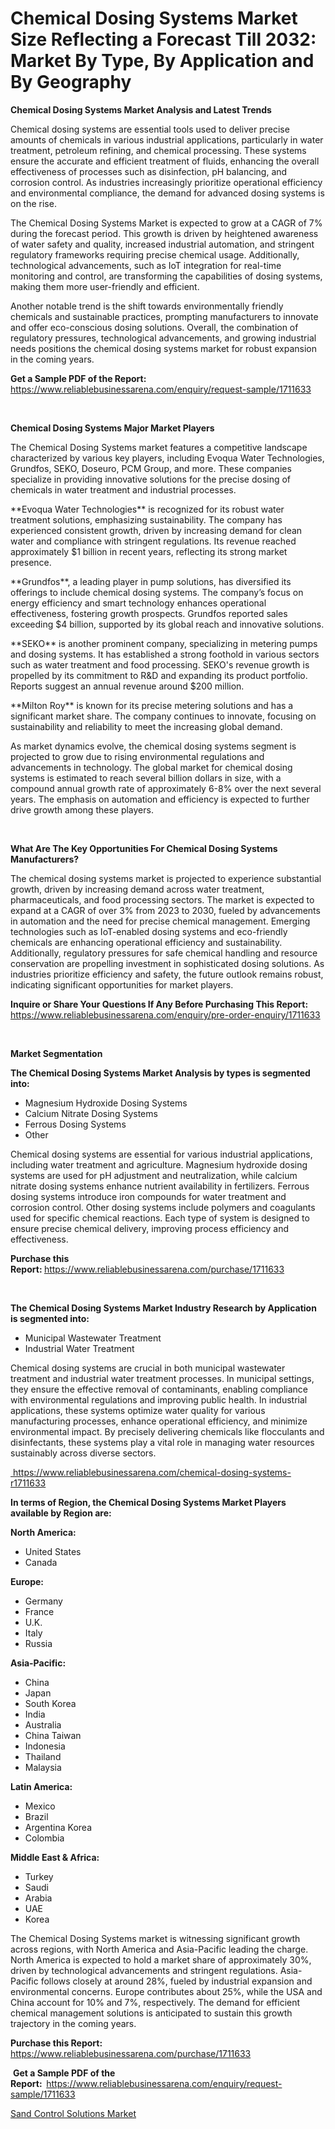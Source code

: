 <p><h1>Chemical Dosing Systems Market Size Reflecting a Forecast Till 2032: Market By Type, By Application and By Geography</h1></p><p><strong>Chemical Dosing Systems Market Analysis and Latest Trends</strong></p>
<p><p>Chemical dosing systems are essential tools used to deliver precise amounts of chemicals in various industrial applications, particularly in water treatment, petroleum refining, and chemical processing. These systems ensure the accurate and efficient treatment of fluids, enhancing the overall effectiveness of processes such as disinfection, pH balancing, and corrosion control. As industries increasingly prioritize operational efficiency and environmental compliance, the demand for advanced dosing systems is on the rise.</p><p>The Chemical Dosing Systems Market is expected to grow at a CAGR of 7% during the forecast period. This growth is driven by heightened awareness of water safety and quality, increased industrial automation, and stringent regulatory frameworks requiring precise chemical usage. Additionally, technological advancements, such as IoT integration for real-time monitoring and control, are transforming the capabilities of dosing systems, making them more user-friendly and efficient. </p><p>Another notable trend is the shift towards environmentally friendly chemicals and sustainable practices, prompting manufacturers to innovate and offer eco-conscious dosing solutions. Overall, the combination of regulatory pressures, technological advancements, and growing industrial needs positions the chemical dosing systems market for robust expansion in the coming years.</p></p>
<p><strong>Get a Sample PDF of the Report:&nbsp;</strong> <a href="https://www.reliablebusinessarena.com/enquiry/request-sample/1711633?utm_campaign=2288&utm_medium=2&utm_source=Github&utm_content=ia&utm_term=16022025&utm_id=chemical-dosing-systems">https://www.reliablebusinessarena.com/enquiry/request-sample/1711633</a></p>
<p>&nbsp;</p>
<p><strong>Chemical Dosing Systems Major Market Players</strong></p>
<p><p>The Chemical Dosing Systems market features a competitive landscape characterized by various key players, including Evoqua Water Technologies, Grundfos, SEKO, Doseuro, PCM Group, and more. These companies specialize in providing innovative solutions for the precise dosing of chemicals in water treatment and industrial processes.</p><p>**Evoqua Water Technologies** is recognized for its robust water treatment solutions, emphasizing sustainability. The company has experienced consistent growth, driven by increasing demand for clean water and compliance with stringent regulations. Its revenue reached approximately $1 billion in recent years, reflecting its strong market presence.</p><p>**Grundfos**, a leading player in pump solutions, has diversified its offerings to include chemical dosing systems. The company’s focus on energy efficiency and smart technology enhances operational effectiveness, fostering growth prospects. Grundfos reported sales exceeding $4 billion, supported by its global reach and innovative solutions.</p><p>**SEKO** is another prominent company, specializing in metering pumps and dosing systems. It has established a strong foothold in various sectors such as water treatment and food processing. SEKO's revenue growth is propelled by its commitment to R&D and expanding its product portfolio. Reports suggest an annual revenue around $200 million.</p><p>**Milton Roy** is known for its precise metering solutions and has a significant market share. The company continues to innovate, focusing on sustainability and reliability to meet the increasing global demand.</p><p>As market dynamics evolve, the chemical dosing systems segment is projected to grow due to rising environmental regulations and advancements in technology. The global market for chemical dosing systems is estimated to reach several billion dollars in size, with a compound annual growth rate of approximately 6-8% over the next several years. The emphasis on automation and efficiency is expected to further drive growth among these players.</p></p>
<p>&nbsp;</p>
<p><strong>What Are The Key Opportunities For Chemical Dosing Systems Manufacturers?</strong></p>
<p><p>The chemical dosing systems market is projected to experience substantial growth, driven by increasing demand across water treatment, pharmaceuticals, and food processing sectors. The market is expected to expand at a CAGR of over 3% from 2023 to 2030, fueled by advancements in automation and the need for precise chemical management. Emerging technologies such as IoT-enabled dosing systems and eco-friendly chemicals are enhancing operational efficiency and sustainability. Additionally, regulatory pressures for safe chemical handling and resource conservation are propelling investment in sophisticated dosing solutions. As industries prioritize efficiency and safety, the future outlook remains robust, indicating significant opportunities for market players.</p></p>
<p><strong>Inquire or Share Your Questions If Any Before Purchasing This Report:</strong> <a href="https://www.reliablebusinessarena.com/enquiry/pre-order-enquiry/1711633?utm_campaign=2288&utm_medium=2&utm_source=Github&utm_content=ia&utm_term=16022025&utm_id=chemical-dosing-systems">https://www.reliablebusinessarena.com/enquiry/pre-order-enquiry/1711633</a></p>
<p>&nbsp;</p>
<p><strong>Market Segmentation</strong></p>
<p><strong>The Chemical Dosing Systems Market Analysis by types is segmented into:</strong></p>
<p><ul><li>Magnesium Hydroxide Dosing Systems</li><li>Calcium Nitrate Dosing Systems</li><li>Ferrous Dosing Systems</li><li>Other</li></ul></p>
<p><p>Chemical dosing systems are essential for various industrial applications, including water treatment and agriculture. Magnesium hydroxide dosing systems are used for pH adjustment and neutralization, while calcium nitrate dosing systems enhance nutrient availability in fertilizers. Ferrous dosing systems introduce iron compounds for water treatment and corrosion control. Other dosing systems include polymers and coagulants used for specific chemical reactions. Each type of system is designed to ensure precise chemical delivery, improving process efficiency and effectiveness.</p></p>
<p><strong>Purchase this Report:&nbsp;</strong><a href="https://www.reliablebusinessarena.com/purchase/1711633?utm_campaign=2288&utm_medium=2&utm_source=Github&utm_content=ia&utm_term=16022025&utm_id=chemical-dosing-systems">https://www.reliablebusinessarena.com/purchase/1711633</a></p>
<p>&nbsp;</p>
<p><strong>The Chemical Dosing Systems Market Industry Research by Application is segmented into:</strong></p>
<p><ul><li>Municipal Wastewater Treatment</li><li>Industrial Water Treatment</li></ul></p>
<p><p>Chemical dosing systems are crucial in both municipal wastewater treatment and industrial water treatment processes. In municipal settings, they ensure the effective removal of contaminants, enabling compliance with environmental regulations and improving public health. In industrial applications, these systems optimize water quality for various manufacturing processes, enhance operational efficiency, and minimize environmental impact. By precisely delivering chemicals like flocculants and disinfectants, these systems play a vital role in managing water resources sustainably across diverse sectors.</p></p>
<p><a href="https://www.reliablebusinessarena.com/chemical-dosing-systems-r1711633?utm_campaign=2288&utm_medium=2&utm_source=Github&utm_content=ia&utm_term=16022025&utm_id=chemical-dosing-systems">&nbsp;https://www.reliablebusinessarena.com/chemical-dosing-systems-r1711633</a></p>
<p><strong>In terms of Region, the Chemical Dosing Systems Market Players available by Region are:</strong></p>
<p>
    <p> <strong> North America: </strong>
        <ul>
            <li>United States</li>
            <li>Canada</li>
        </ul>
        </p> 
    <p> <strong> Europe: </strong>
        <ul>
            <li>Germany</li>
            <li>France</li>
            <li>U.K.</li>
            <li>Italy</li>
            <li>Russia</li>
        </ul>
        </p> 
    <p> <strong> Asia-Pacific: </strong>
        <ul>
            <li>China</li>
            <li>Japan</li>
            <li>South Korea</li>
            <li>India</li>
            <li>Australia</li>
            <li>China Taiwan</li>
            <li>Indonesia</li>
            <li>Thailand</li>
            <li>Malaysia</li>
        </ul>
        </p> 
    <p> <strong> Latin America: </strong>
        <ul>
            <li>Mexico</li>
            <li>Brazil</li>
            <li>Argentina Korea</li>
            <li>Colombia</li>
        </ul>
        </p> 
    <p> <strong> Middle East & Africa: </strong>
        <ul>
            <li>Turkey</li>
            <li>Saudi</li>
            <li>Arabia</li>
            <li>UAE</li>
            <li>Korea</li>
        </ul>
    </p>
    </p>
<p><p>The Chemical Dosing Systems market is witnessing significant growth across regions, with North America and Asia-Pacific leading the charge. North America is expected to hold a market share of approximately 30%, driven by technological advancements and stringent regulations. Asia-Pacific follows closely at around 28%, fueled by industrial expansion and environmental concerns. Europe contributes about 25%, while the USA and China account for 10% and 7%, respectively. The demand for efficient chemical management solutions is anticipated to sustain this growth trajectory in the coming years.</p></p>
<p><strong>Purchase this Report: </strong><a href="https://www.reliablebusinessarena.com/purchase/1711633?utm_campaign=2288&utm_medium=2&utm_source=Github&utm_content=ia&utm_term=16022025&utm_id=chemical-dosing-systems">https://www.reliablebusinessarena.com/purchase/1711633</a></p>
<p>&nbsp;<strong>Get a Sample PDF of the Report:&nbsp;&nbsp;</strong><a href="https://www.reliablebusinessarena.com/enquiry/request-sample/1711633?utm_campaign=2288&utm_medium=2&utm_source=Github&utm_content=ia&utm_term=16022025&utm_id=chemical-dosing-systems">https://www.reliablebusinessarena.com/enquiry/request-sample/1711633</a></p>
<p><strong></strong></p>
<p><p><a href="https://github.com/krinerstormy331/Market-Research-Report-List-1/blob/main/sand-control-solutions-market.md?utm_campaign=2288&utm_medium=2&utm_source=Github&utm_content=ia&utm_term=16022025&utm_id=chemical-dosing-systems">Sand Control Solutions Market</a></p></p>